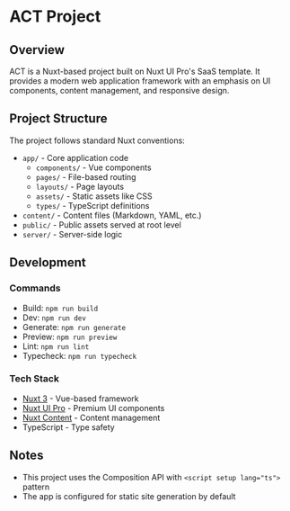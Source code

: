 # ACT Project

## Overview
ACT is a Nuxt-based project built on Nuxt UI Pro's SaaS template. It provides a modern web application framework with an emphasis on UI components, content management, and responsive design.

## Project Structure
The project follows standard Nuxt conventions:
- `app/` - Core application code
  - `components/` - Vue components
  - `pages/` - File-based routing 
  - `layouts/` - Page layouts
  - `assets/` - Static assets like CSS
  - `types/` - TypeScript definitions
- `content/` - Content files (Markdown, YAML, etc.)
- `public/` - Public assets served at root level
- `server/` - Server-side logic
  
## Development
### Commands
- Build: `npm run build`
- Dev: `npm run dev`
- Generate: `npm run generate`
- Preview: `npm run preview`
- Lint: `npm run lint`
- Typecheck: `npm run typecheck`

### Tech Stack
- [Nuxt 3](https://nuxt.com) - Vue-based framework
- [Nuxt UI Pro](https://ui.nuxt.com/pro) - Premium UI components
- [Nuxt Content](https://content.nuxt.com) - Content management
- TypeScript - Type safety

## Notes
- This project uses the Composition API with `<script setup lang="ts">` pattern
- The app is configured for static site generation by default